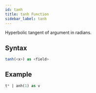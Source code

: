 ```yaml
---
id: tanh
title: tanh Function
sidebar_label: tanh
---
```



Hyperbolic tangent of argument in radians.

## Syntax

```sql
tanh(<x>) as <field>
```

## Example

```sql
t* | anh(1) as v
```
